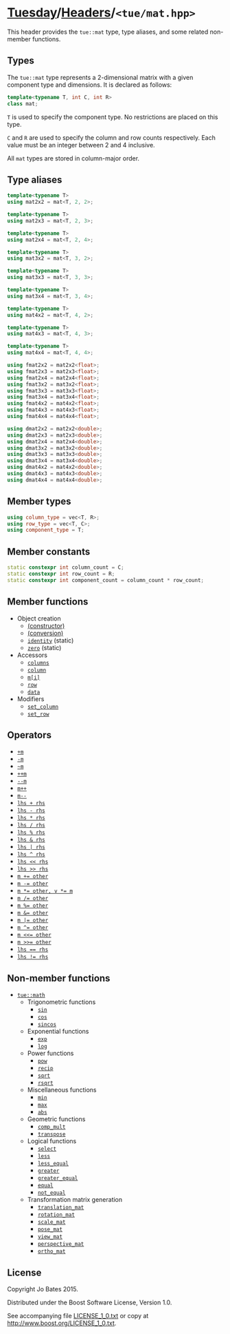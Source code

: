 [Tuesday](../../README.md)/[Headers](../headers.md)/`<tue/mat.hpp>`
===================================================================
This header provides the `tue::mat` type, type aliases, and some related
non-member functions.

Types
-----
The `tue::mat` type represents a 2-dimensional matrix with a given component
type and dimensions. It is declared as follows:

```c++
template<typename T, int C, int R>
class mat;
```

`T` is used to specify the component type. No restrictions are placed on this
type.

`C` and `R` are used to specify the column and row counts respectively. Each
value must be an integer between 2 and 4 inclusive.

All `mat` types are stored in column-major order.

Type aliases
------------
```c++
template<typename T>
using mat2x2 = mat<T, 2, 2>;

template<typename T>
using mat2x3 = mat<T, 2, 3>;

template<typename T>
using mat2x4 = mat<T, 2, 4>;

template<typename T>
using mat3x2 = mat<T, 3, 2>;

template<typename T>
using mat3x3 = mat<T, 3, 3>;

template<typename T>
using mat3x4 = mat<T, 3, 4>;

template<typename T>
using mat4x2 = mat<T, 4, 2>;

template<typename T>
using mat4x3 = mat<T, 4, 3>;

template<typename T>
using mat4x4 = mat<T, 4, 4>;

using fmat2x2 = mat2x2<float>;
using fmat2x3 = mat2x3<float>;
using fmat2x4 = mat2x4<float>;
using fmat3x2 = mat3x2<float>;
using fmat3x3 = mat3x3<float>;
using fmat3x4 = mat3x4<float>;
using fmat4x2 = mat4x2<float>;
using fmat4x3 = mat4x3<float>;
using fmat4x4 = mat4x4<float>;

using dmat2x2 = mat2x2<double>;
using dmat2x3 = mat2x3<double>;
using dmat2x4 = mat2x4<double>;
using dmat3x2 = mat3x2<double>;
using dmat3x3 = mat3x3<double>;
using dmat3x4 = mat3x4<double>;
using dmat4x2 = mat4x2<double>;
using dmat4x3 = mat4x3<double>;
using dmat4x4 = mat4x4<double>;
```

Member types
------------
```c++
using column_type = vec<T, R>;
using row_type = vec<T, C>;
using component_type = T;
```

Member constants
----------------
```c++
static constexpr int column_count = C;
static constexpr int row_count = R;
static constexpr int component_count = column_count * row_count;
```

Member functions
----------------
- Object creation
    - [(constructor)](../functions/mat/constructor.md)
    - [(conversion)](../functions/mat/conversion.md)
    - [`identity`](../functions/mat/identity.md) (static)
    - [`zero`](../functions/mat/zero.md) (static)
- Accessors
    - [`columns`](../functions/mat/columns.md)
    - [`column`](../functions/mat/column.md)
    - [`m[i]`](../operators/mat/subscript.md)
    - [`row`](../functions/mat/row.md)
    - [`data`](../functions/mat/data.md)
- Modifiers
    - [`set_column`](../functions/mat/set_column.md)
    - [`set_row`](../functions/mat/set_row.md)

Operators
---------
- [`+m`](../operators/mat/unary_plus.md)
- [`-m`](../operators/mat/unary_minus.md)
- [`~m`](../operators/mat/bitwise_not.md)
- [`++m`](../operators/mat/pre_increment.md)
- [`--m`](../operators/mat/pre_decrement.md)
- [`m++`](../operators/mat/post_increment.md)
- [`m--`](../operators/mat/post_decrement.md)
- [`lhs + rhs`](../operators/mat/addition.md)
- [`lhs - rhs`](../operators/mat/subtraction.md)
- [`lhs * rhs`](../operators/mat/multiplication.md)
- [`lhs / rhs`](../operators/mat/division.md)
- [`lhs % rhs`](../operators/mat/modulo.md)
- [`lhs & rhs`](../operators/mat/bitwise_and.md)
- [`lhs | rhs`](../operators/mat/bitwise_or.md)
- [`lhs ^ rhs`](../operators/mat/bitwise_xor.md)
- [`lhs << rhs`](../operators/mat/shift_left.md)
- [`lhs >> rhs`](../operators/mat/shift_right.md)
- [`m += other`](../operators/mat/addition_assignment.md)
- [`m -= other`](../operators/mat/subtraction_assignment.md)
- [`m *= other, v *= m`](../operators/mat/multiplication_assignment.md)
- [`m /= other`](../operators/mat/division_assignment.md)
- [`m %= other`](../operators/mat/modulo_assignment.md)
- [`m &= other`](../operators/mat/bitwise_and_assignment.md)
- [`m |= other`](../operators/mat/bitwise_or_assignment.md)
- [`m ^= other`](../operators/mat/bitwise_xor_assignment.md)
- [`m <<= other`](../operators/mat/shift_left_assignment.md)
- [`m >>= other`](../operators/mat/shift_right_assignment.md)
- [`lhs == rhs`](../operators/mat/equality.md)
- [`lhs != rhs`](../operators/mat/inequality.md)

Non-member functions
--------------------
- [`tue::math`](../namespaces/tue/math.md)
    - Trigonometric functions
        - [`sin`](../functions/math/sin.md)
        - [`cos`](../functions/math/cos.md)
        - [`sincos`](../functions/math/sincos.md)
    - Exponential functions
        - [`exp`](../functions/math/exp.md)
        - [`log`](../functions/math/log.md)
    - Power functions
        - [`pow`](../functions/math/pow.md)
        - [`recip`](../functions/math/recip.md)
        - [`sqrt`](../functions/math/sqrt.md)
        - [`rsqrt`](../functions/math/rsqrt.md)
    - Miscellaneous functions
        - [`min`](../functions/math/min.md)
        - [`max`](../functions/math/max.md)
        - [`abs`](../functions/math/abs.md)
    - Geometric functions
        - [`comp_mult`](../functions/math/comp_mult.md)
        - [`transpose`](../functions/math/transpose.md)
    - Logical functions
        - [`select`](../functions/math/select.md)
        - [`less`](../functions/math/less.md)
        - [`less_equal`](../functions/math/less_equal.md)
        - [`greater`](../functions/math/greater.md)
        - [`greater_equal`](../functions/math/greater_equal.md)
        - [`equal`](../functions/math/equal.md)
        - [`not_equal`](../functions/math/not_equal.md)
    - Transformation matrix generation
        - [`translation_mat`](../functions/math/translation_mat.md)
        - [`rotation_mat`](../functions/math/rotation_mat.md)
        - [`scale_mat`](../functions/math/scale_mat.md)
        - [`pose_mat`](../functions/math/pose_mat.md)
        - [`view_mat`](../functions/math/view_mat.md)
        - [`perspective_mat`](../functions/math/perspective_mat.md)
        - [`ortho_mat`](../functions/math/ortho_mat.md)

License
-------
Copyright Jo Bates 2015.

Distributed under the Boost Software License, Version 1.0.

See accompanying file [LICENSE_1_0.txt](../../LICENSE_1_0.txt) or copy at
http://www.boost.org/LICENSE_1_0.txt.
